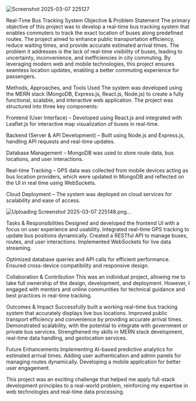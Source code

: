 ![Screenshot 2025-03-07 225127](https://github.com/user-attachments/assets/97902853-5216-4918-8181-ee0196265f88)

Real-Time Bus Tracking System
Objective & Problem Statement
The primary objective of this project was to develop a real-time bus tracking system that enables commuters to track the exact location of buses along predefined routes. The project aimed to enhance public transportation efficiency, reduce waiting times, and provide accurate estimated arrival times. The problem it addresses is the lack of real-time visibility of buses, leading to uncertainty, inconvenience, and inefficiencies in city commuting. By leveraging modern web and mobile technologies, this project ensures seamless location updates, enabling a better commuting experience for passengers.

Methods, Approaches, and Tools Used
The system was developed using the MERN stack (MongoDB, Express.js, React.js, Node.js) to create a fully functional, scalable, and interactive web application. The project was structured into three key components:

Frontend (User Interface) – Developed using React.js and integrated with Leaflet.js for interactive map visualization of buses in real-time.

Backend (Server & API Development) – Built using Node.js and Express.js, handling API requests and real-time updates.

Database Management – MongoDB was used to store route data, bus locations, and user interactions.

Real-time Tracking – GPS data was collected from mobile devices acting as bus location providers, which were updated in MongoDB and reflected on the UI in real time using WebSockets.

Cloud Deployment – The system was deployed on cloud services for scalability and ease of access.

![Uploading Screenshot 2025-03-07 225148.png…]()

Tasks & Responsibilities
Designed and developed the frontend UI with a focus on user experience and usability.
Integrated real-time GPS tracking to update bus positions dynamically.
Created a RESTful API to manage buses, routes, and user interactions.
Implemented WebSockets for live data streaming.

Optimized database queries and API calls for efficient performance.
Ensured cross-device compatibility and responsive design.

Collaboration & Contribution
This was an individual project, allowing me to take full ownership of the design, development, and deployment. However, I engaged with mentors and online communities for technical guidance and best practices in real-time tracking.

Outcomes & Impact
Successfully built a working real-time bus tracking system that accurately displays live bus locations.
Improved public transport efficiency and convenience by providing accurate arrival times.
Demonstrated scalability, with the potential to integrate with government or private bus services.
Strengthened my skills in MERN stack development, real-time data handling, and geolocation services.

Future Enhancements
Implementing AI-based predictive analytics for estimated arrival times.
Adding user authentication and admin panels for managing routes dynamically.
Developing a mobile application for better user engagement.

This project was an exciting challenge that helped me apply full-stack development principles to a real-world problem, reinforcing my expertise in web technologies and real-time data processing.

